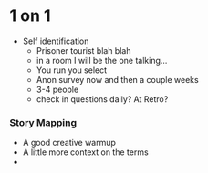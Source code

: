 # 1 on 1

- Self identification
  - Prisoner tourist blah blah
  - in a room I will be the one talking...
  - You run you select
  - Anon survey now and then a couple weeks
  - 3-4 people
  - check in questions daily? At Retro?



### Story Mapping

- A good creative warmup
- A little more context on the terms
- 
